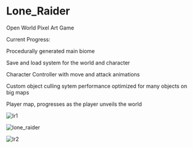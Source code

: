 # Lone_Raider
Open World Pixel Art Game

Current Progress:


Procedurally generated main biome

Save and load system for the world and character

Character Controller with move and attack animations

Custom object culling sytem performance optimized for many objects on big maps

Player map, progresses as the player unveils the world

![lr1](https://user-images.githubusercontent.com/60736526/147861452-4964337f-4556-4335-9b75-c9aa2e1a23fa.jpg)

![lone_raider](https://user-images.githubusercontent.com/60736526/117009385-f903cd00-aceb-11eb-9b1f-ea305e637cc0.jpg)

![lr2](https://user-images.githubusercontent.com/60736526/147861464-c2c41b93-a3de-46ad-a027-06f7634ddf1a.jpg)
